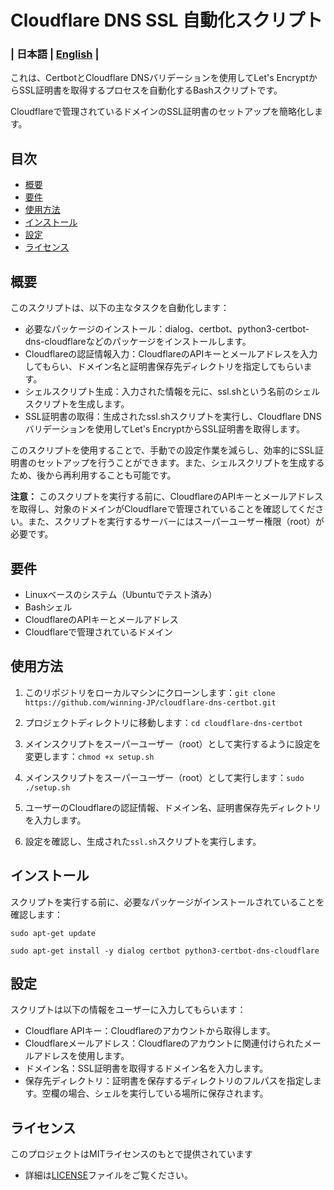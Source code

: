 # Cloudflare DNS SSL 自動化スクリプト

### | 日本語 | [English](README.EN.md) |  

これは、CertbotとCloudflare DNSバリデーションを使用してLet's EncryptからSSL証明書を取得するプロセスを自動化するBashスクリプトです。

Cloudflareで管理されているドメインのSSL証明書のセットアップを簡略化します。

## 目次

- [概要](#概要)
- [要件](#要件)
- [使用方法](#使用方法)
- [インストール](#インストール)
- [設定](#設定)
- [ライセンス](#ライセンス)

## 概要

このスクリプトは、以下の主なタスクを自動化します：

- 必要なパッケージのインストール：dialog、certbot、python3-certbot-dns-cloudflareなどのパッケージをインストールします。
- Cloudflareの認証情報入力：CloudflareのAPIキーとメールアドレスを入力してもらい、ドメイン名と証明書保存先ディレクトリを指定してもらいます。
- シェルスクリプト生成：入力された情報を元に、ssl.shという名前のシェルスクリプトを生成します。
- SSL証明書の取得：生成されたssl.shスクリプトを実行し、Cloudflare DNSバリデーションを使用してLet's EncryptからSSL証明書を取得します。

このスクリプトを使用することで、手動での設定作業を減らし、効率的にSSL証明書のセットアップを行うことができます。また、シェルスクリプトを生成するため、後から再利用することも可能です。

**注意：** このスクリプトを実行する前に、CloudflareのAPIキーとメールアドレスを取得し、対象のドメインがCloudflareで管理されていることを確認してください。また、スクリプトを実行するサーバーにはスーパーユーザー権限（root）が必要です。

## 要件

- Linuxベースのシステム（Ubuntuでテスト済み）
- Bashシェル
- CloudflareのAPIキーとメールアドレス
- Cloudflareで管理されているドメイン

## 使用方法

1. このリポジトリをローカルマシンにクローンします：`git clone https://github.com/winning-JP/cloudflare-dns-certbot.git`

2. プロジェクトディレクトリに移動します：`cd cloudflare-dns-certbot`

3. メインスクリプトをスーパーユーザー（root）として実行するように設定を変更します：`chmod +x setup.sh`

4. メインスクリプトをスーパーユーザー（root）として実行します：`sudo ./setup.sh`

5. ユーザーのCloudflareの認証情報、ドメイン名、証明書保存先ディレクトリを入力します。

6. 設定を確認し、生成された`ssl.sh`スクリプトを実行します。

## インストール

スクリプトを実行する前に、必要なパッケージがインストールされていることを確認します：

`sudo apt-get update`

`sudo apt-get install -y dialog certbot python3-certbot-dns-cloudflare`

## 設定

スクリプトは以下の情報をユーザーに入力してもらいます：

- Cloudflare APIキー：Cloudflareのアカウントから取得します。
- Cloudflareメールアドレス：Cloudflareのアカウントに関連付けられたメールアドレスを使用します。
- ドメイン名：SSL証明書を取得するドメイン名を入力します。
- 保存先ディレクトリ：証明書を保存するディレクトリのフルパスを指定します。空欄の場合、シェルを実行している場所に保存されます。

## ライセンス

このプロジェクトはMITライセンスのもとで提供されています
- 詳細は[LICENSE](LICENSE)ファイルをご覧ください。
